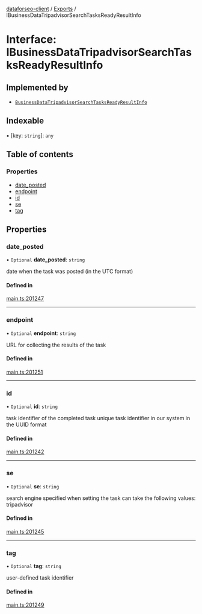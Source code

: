 [dataforseo-client](../README.md) / [Exports](../modules.md) / IBusinessDataTripadvisorSearchTasksReadyResultInfo

# Interface: IBusinessDataTripadvisorSearchTasksReadyResultInfo

## Implemented by

- [`BusinessDataTripadvisorSearchTasksReadyResultInfo`](../classes/BusinessDataTripadvisorSearchTasksReadyResultInfo.md)

## Indexable

▪ [key: `string`]: `any`

## Table of contents

### Properties

- [date\_posted](IBusinessDataTripadvisorSearchTasksReadyResultInfo.md#date_posted)
- [endpoint](IBusinessDataTripadvisorSearchTasksReadyResultInfo.md#endpoint)
- [id](IBusinessDataTripadvisorSearchTasksReadyResultInfo.md#id)
- [se](IBusinessDataTripadvisorSearchTasksReadyResultInfo.md#se)
- [tag](IBusinessDataTripadvisorSearchTasksReadyResultInfo.md#tag)

## Properties

### date\_posted

• `Optional` **date\_posted**: `string`

date when the task was posted (in the UTC format)

#### Defined in

[main.ts:201247](https://github.com/dataforseo/TypeScriptClient/blob/7ca1aa4/main.ts#L201247)

___

### endpoint

• `Optional` **endpoint**: `string`

URL for collecting the results of the task

#### Defined in

[main.ts:201251](https://github.com/dataforseo/TypeScriptClient/blob/7ca1aa4/main.ts#L201251)

___

### id

• `Optional` **id**: `string`

task identifier of the completed task
unique task identifier in our system in the UUID format

#### Defined in

[main.ts:201242](https://github.com/dataforseo/TypeScriptClient/blob/7ca1aa4/main.ts#L201242)

___

### se

• `Optional` **se**: `string`

search engine specified when setting the task
can take the following values: tripadvisor

#### Defined in

[main.ts:201245](https://github.com/dataforseo/TypeScriptClient/blob/7ca1aa4/main.ts#L201245)

___

### tag

• `Optional` **tag**: `string`

user-defined task identifier

#### Defined in

[main.ts:201249](https://github.com/dataforseo/TypeScriptClient/blob/7ca1aa4/main.ts#L201249)
